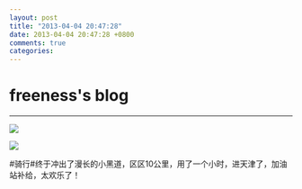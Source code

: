 ```yaml
---
layout: post
title: "2013-04-04 20:47:28"
date: 2013-04-04 20:47:28 +0800
comments: true
categories: 
---
```


# freeness's blog

----------

![](http://okqmqrbgo.bkt.clouddn.com/201304042047281.jpg)

![](http://okqmqrbgo.bkt.clouddn.com/201304042047282.jpg)

>
\#骑行\#终于冲出了漫长的小黑道，区区10公里，用了一个小时，进天津了，加油站补给，太欢乐了！